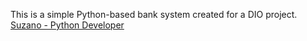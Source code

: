 This is a simple Python-based bank system created for a DIO project.
[Suzano - Python Developer](https://www.dio.me/bootcamp/suzano-python-developer)
